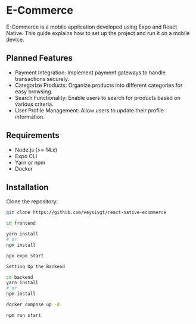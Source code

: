 # E-Commerce

E-Commerce is a mobile application developed using Expo and React Native. This guide explains how to set up the project and run it on a mobile device.

## Planned Features
- Payment Integration: Implement payment gateways to handle transactions securely.
- Categorize Products: Organize products into different categories for easy browsing.
- Search Functionality: Enable users to search for products based on various criteria.
- User Profile Management: Allow users to update their profile information.

## Requirements

- Node.js (>= 14.x)
- Expo CLI
- Yarn or npm
- Docker

## Installation

Clone the repository:

```sh
git clone https://github.com/veysiygt/react-native-ecommerce

cd frontend

yarn install
# or
npm install

npx expo start

Setting Up the Backend

cd backend
yarn install
# or
npm install

docker compose up -d

npm run start
```